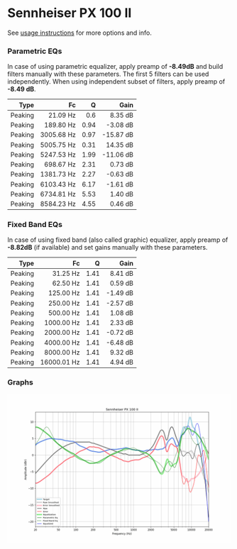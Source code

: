 # Sennheiser PX 100 II
See [usage instructions](https://github.com/jaakkopasanen/AutoEq#usage) for more options and info.

### Parametric EQs
In case of using parametric equalizer, apply preamp of **-8.49dB** and build filters manually
with these parameters. The first 5 filters can be used independently.
When using independent subset of filters, apply preamp of **-8.49 dB**.

| Type    | Fc         |    Q | Gain      |
|--------:|-----------:|-----:|----------:|
| Peaking | 21.09 Hz   | 0.6  | 8.35 dB   |
| Peaking | 189.80 Hz  | 0.94 | -3.08 dB  |
| Peaking | 3005.68 Hz | 0.97 | -15.87 dB |
| Peaking | 5005.75 Hz | 0.31 | 14.35 dB  |
| Peaking | 5247.53 Hz | 1.99 | -11.06 dB |
| Peaking | 698.67 Hz  | 2.31 | 0.73 dB   |
| Peaking | 1381.73 Hz | 2.27 | -0.63 dB  |
| Peaking | 6103.43 Hz | 6.17 | -1.61 dB  |
| Peaking | 6734.81 Hz | 5.53 | 1.40 dB   |
| Peaking | 8584.23 Hz | 4.55 | 0.46 dB   |

### Fixed Band EQs
In case of using fixed band (also called graphic) equalizer, apply preamp of **-8.82dB**
(if available) and set gains manually with these parameters.

| Type    | Fc          |    Q | Gain     |
|--------:|------------:|-----:|---------:|
| Peaking | 31.25 Hz    | 1.41 | 8.41 dB  |
| Peaking | 62.50 Hz    | 1.41 | 0.59 dB  |
| Peaking | 125.00 Hz   | 1.41 | -1.49 dB |
| Peaking | 250.00 Hz   | 1.41 | -2.57 dB |
| Peaking | 500.00 Hz   | 1.41 | 1.08 dB  |
| Peaking | 1000.00 Hz  | 1.41 | 2.33 dB  |
| Peaking | 2000.00 Hz  | 1.41 | -0.72 dB |
| Peaking | 4000.00 Hz  | 1.41 | -6.48 dB |
| Peaking | 8000.00 Hz  | 1.41 | 9.32 dB  |
| Peaking | 16000.01 Hz | 1.41 | 4.94 dB  |

### Graphs
![](./Sennheiser%20PX%20100%20II.png)
